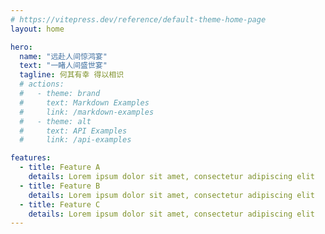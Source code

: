 ```yaml
---
# https://vitepress.dev/reference/default-theme-home-page
layout: home

hero:
  name: "远赴人间惊鸿宴"
  text: "一睹人间盛世宴"
  tagline: 何其有幸 得以相识
  # actions:
  #   - theme: brand
  #     text: Markdown Examples
  #     link: /markdown-examples
  #   - theme: alt
  #     text: API Examples
  #     link: /api-examples

features:
  - title: Feature A
    details: Lorem ipsum dolor sit amet, consectetur adipiscing elit
  - title: Feature B
    details: Lorem ipsum dolor sit amet, consectetur adipiscing elit
  - title: Feature C
    details: Lorem ipsum dolor sit amet, consectetur adipiscing elit
---
```


